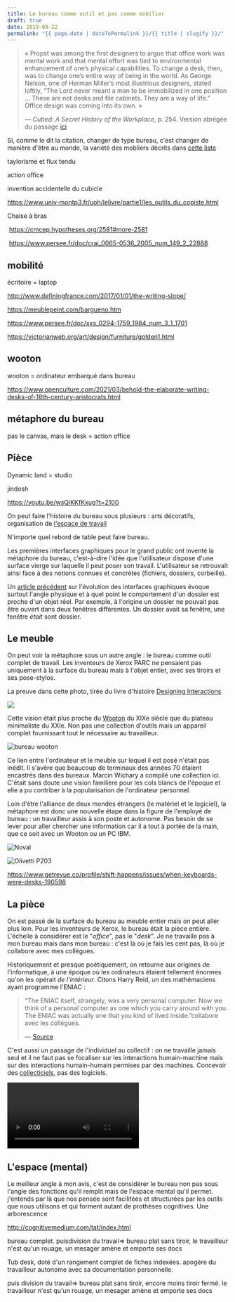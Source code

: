 ```yaml
---
title: Le bureau comme outil et pas comme mobilier
draft: true
date: 2019-09-22
permalink: "{{ page.date | dateToPermalink }}/{{ title | slugify }}/"
---
```


> « Propst was among the first designers to argue that office work was mental work and that mental effort was tied to environmental enhancement of one’s physical capabilities. To change a desk, then, was to change one’s entire way of being in the world. As George Nelson, one of Herman Miller’s most illustrious designers, stated loftily, “The Lord never meant a man to be immobilized in one position … These are not desks and file cabinets. They are a way of life.” Office design was coming into its own. »
>
> — *Cubed: A Secret History of the Workplace*, p. 254. Version abrégée du passage [ici](https://www.wired.com/2014/04/how-offices-accidentally-became-hellish-cubicle-farms/)

Si, comme le dit la citation, changer de type bureau, c'est changer de manière d'être au monde, la variété des mobliers décrits dans [cette liste](https://en.wikipedia.org/wiki/List_of_desk_forms_and_types)

taylorisme et flux tendu

action office

invention accidentelle du cubicle

https://www.univ-montp3.fr/uoh/lelivre/partie1/les_outils_du_copiste.html

Chaise à bras

​	https://cmcep.hypotheses.org/2581#more-2581

​	https://www.persee.fr/doc/crai_0065-0536_2005_num_149_2_22888

## mobilité

écritoire = laptop

http://www.definingfrance.com/2017/01/01/the-writing-slope/

https://meublepeint.com/bargueno.htm	

https://www.persee.fr/doc/xxs_0294-1759_1984_num_3_1_1701

https://victorianweb.org/art/design/furniture/golden1.html

## wooton

wooton = ordinateur embarqué dans bureau

https://www.openculture.com/2021/03/behold-the-elaborate-writing-desks-of-18th-century-aristocrats.html

## métaphore du bureau 

pas le canvas, mais le desk = action office

## Pièce

Dynamic land = studio

jindosh

https://youtu.be/wsQiKKfKxug?t=2100

On peut faire l'histoire du bureau sous plusieurs : arts décoratifs, organisation de [l'espace de travail](https://www.theguardian.com/books/2014/jul/03/cubed-secret-history-workplace-nikil-saval-review)

N'importe quel rebord de table peut faire bureau.

Les premières interfaces graphiques pour le grand public ont inventé la métaphore du bureau, c'est-à-dire l'idée que l'utilisateur dispose d'une surface vierge sur laquelle il peut poser son travail. L'utilisateur se retrouvait ainsi face à des notions connues et concrètes (fichiers, dossiers, corbeille).

Un [article précédent](https://toutcequibouge.net/2015/05/dune-metaphore-oubliee-macintosh-et-le-lent-declin-du-bureau/) sur l'évolution des interfaces graphiques évoque surtout l'angle physique et à quel point le comportement d'un dossier est proche d'un objet réel. Par exemple, à l'origine un dossier ne pouvait pas être ouvert dans deux fenêtres différentes. Un dossier avait sa fenêtre, une fenêtre _était_ sont dossier.

## Le meuble

On peut voir la métaphore sous un autre angle : le bureau comme outil complet de travail. Les inventeurs de Xerox PARC ne pensaient pas uniquement à la surface du bureau mais à l'objet entier, avec ses tiroirs et ses pose-stylos.

La preuve dans cette photo, tirée du livre d'histoire [Designing Interactions](http://www.designinginteractions.com/chapters/1)

![](ch_1.jpg)

Cette vision était plus proche du [Wooton](https://en.wikipedia.org/wiki/Wooton_desk) du XIXe siècle que du plateau minimaliste du XXIe. Non pas une collection d'outils mais un appareil complet fournissant tout le nécessaire au travailleur.

![bureau wooton](wooton.png "Bureau Wooton")

Ce lien entre l'ordinateur et le meuble sur lequel il est posé n'était pas inédit. Il s'avère que beaucoup de terminaux des années 70 étaient encastrés dans des bureaux. Marcin Wichary a compilé une collection ici. C'était sans doute une vision familière pour les cols blancs de l'époque et elle a pu contriber à la popularisation de l'ordinateur personnel.

Loin d'être l'alliance de deux mondes étrangers (le matériel et le logiciel), la métaphore est donc une nouvelle étape dans la figure de l'employé de bureau : un travailleur assis à son poste et autonome. Pas besoin de se lever pour aller chercher une information car il a tout à portée de la main, que ce soit avec un Wooton ou un PC IBM.

![Noval](42517adeeac3869c0a751c781342763e-942x1024.jpeg "Noval")



![Olivetti P203](c0e96c86f6823f20d0cf1497c375caba.jpeg "Olivetti P203")

https://www.getrevue.co/profile/shift-happens/issues/when-keyboards-were-desks-190598

## La pièce

On est passé de la surface du bureau au meuble entier mais on peut aller plus loin. Pour les inventeurs de Xerox, le bureau était la pièce entière. L'échelle à considérer est le "_office_", pas le "_desk_". Je ne travaille pas à mon bureau mais dans mon bureau : c'est là où je fais les cent pas, là où je collabore avec mes collègues.

Historiquement et presque poétiquement, on retourne aux origines de l'informatique, à une époque où les ordinateurs étaient tellement énormes qu'on les opérait _de l'intérieur_. Citons Harry Reid, un des mathémaciens ayant programme l'ENIAC :

> “The ENIAC itself, strangely, was a very personal computer. Now we think of a personal computer as one which you carry around with you. The ENIAC was actually one that you kind of lived inside.”collabore avec les collègues.
>
> — [Source](https://booktwo.org/notebook/living-inside-the-machine/)

C'est aussi un passage de l'individuel au collectif : on ne travaille jamais seul et il ne faut pas se focaliser sur les interactions humain-machine mais sur des interactions humain-humain permises par des machines. Concevoir des [collecticiels](https://fr.wikipedia.org/wiki/Groupware), pas des logiciels.

<video controls="" src="https://dynamicland.org/Videos/1-1-overview.mov"></video>

## L'espace (mental)

Le meilleur angle à mon avis, c'est de considérer le bureau non pas sous l'angle des fonctions qu'il remplit mais de l'espace mental qu'il permet. j'entends par là que nos pensée sont facilitées et structurées par les outils que nous utilisons et qui forment autant de prothèses cognitives. Une arborescence

http://cognitivemedium.com/tat/index.html

bureau complet. puisdivision du travail=> bureau plat sans tiroir, le travailleur n'est qu'un rouage, un mesager amène et emporte ses docs





Tub desk, doté d'un rangement complet de fiches indexées. apogére du travailleur autonome avec sa documentation personnelle.

puis division du travail=> bureau plat sans tiroir, encore moins tiroir fermé. le travailleur n'est qu'un rouage, un mesager amène et emporte ses docs


